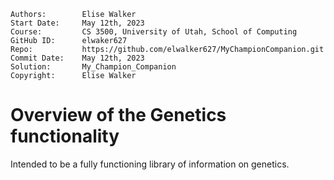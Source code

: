 ﻿```
Authors:        Elise Walker
Start Date:     May 12th, 2023
Course:         CS 3500, University of Utah, School of Computing
GitHub ID:      elwaker627
Repo:           https://github.com/elwalker627/MyChampionCompanion.git
Commit Date:    May 12th, 2023
Solution:       My_Champion_Companion
Copyright:      Elise Walker
```

# Overview of the Genetics functionality

Intended to be a fully functioning library of information on genetics.